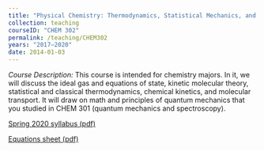 ```yaml
---
title: "Physical Chemistry: Thermodynamics, Statistical Mechanics, and Kinetics"
collection: teaching
courseID: "CHEM 302"
permalink: /teaching/CHEM302
years: "2017–2020"
date: 2014-01-03
---
```


*Course Description:*
This course is intended for chemistry majors. In it, we will discuss the ideal gas and equations of state, kinetic molecular theory, statistical and classical thermodynamics, chemical kinetics, and molecular transport. It will draw on math and principles of quantum mechanics that you studied in CHEM 301 (quantum mechanics and spectroscopy).

[Spring 2020 syllabus (pdf)](/files/CHEM302_S2020_Syllabus.pdf)

[Equations sheet (pdf)](/files/CHEM302eqsheet.pdf)
